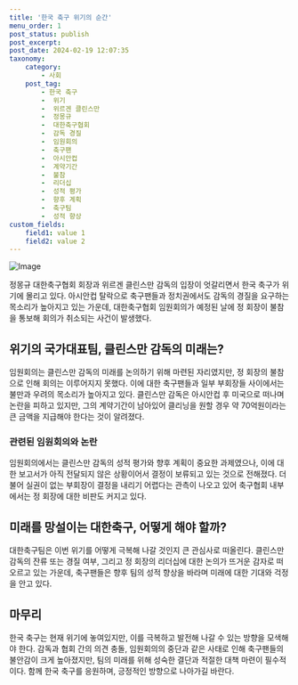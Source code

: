 ```yaml
---
title: '한국 축구 위기의 순간'
menu_order: 1
post_status: publish
post_excerpt: 
post_date: 2024-02-19 12:07:35
taxonomy:
    category:
        - 사회
    post_tag:
        - 한국 축구
        -  위기
        -  위르겐 클린스만
        -  정몽규
        -  대한축구협회
        -  감독 경질
        -  임원회의
        -  축구팬
        -  아시안컵
        -  계약기간
        -  불참
        -  리더십
        -  성적 평가
        -  향후 계획
        -  축구팀
        -  성적 향상
custom_fields:
    field1: value 1
    field2: value 2
---
```


![Image](https://imgnews.pstatic.net/image/016/2024/02/13/20240213050010_0_20240213070001075.jpg?type=w647)

정몽규 대한축구협회 회장과 위르겐 클린스만 감독의 입장이 엇갈리면서 한국 축구가 위기에 몰리고 있다. 아시안컵 탈락으로 축구팬들과 정치권에서도 감독의 경질을 요구하는 목소리가 높아지고 있는 가운데, 대한축구협회 임원회의가 예정된 날에 정 회장이 불참을 통보해 회의가 취소되는 사건이 발생했다.
## 위기의 국가대표팀, 클린스만 감독의 미래는?
임원회의는 클린스만 감독의 미래를 논의하기 위해 마련된 자리였지만, 정 회장의 불참으로 인해 회의는 이루어지지 못했다. 이에 대한 축구팬들과 일부 부회장들 사이에서는 불만과 우려의 목소리가 높아지고 있다. 클린스만 감독은 아시안컵 후 미국으로 떠나며 논란을 피하고 있지만, 그의 계약기간이 남아있어 클리닝을 원할 경우 약 70억원이라는 큰 금액을 지급해야 한다는 것이 알려졌다.
### 관련된 임원회의와 논란
임원회의에서는 클린스만 감독의 성적 평가와 향후 계획이 중요한 과제였으나, 이에 대한 보고서가 아직 전달되지 않은 상황이어서 결정이 보류되고 있는 것으로 전해졌다. 더불어 실권이 없는 부회장이 결정을 내리기 어렵다는 관측이 나오고 있어 축구협회 내부에서는 정 회장에 대한 비판도 커지고 있다.
## 미래를 망설이는 대한축구, 어떻게 해야 할까?
대한축구팀은 이번 위기를 어떻게 극복해 나갈 것인지 큰 관심사로 떠올린다. 클린스만 감독의 잔류 또는 경질 여부, 그리고 정 회장의 리더십에 대한 논의가 뜨거운 감자로 떠오르고 있는 가운데, 축구팬들은 향후 팀의 성적 향상을 바라며 미래에 대한 기대와 걱정을 안고 있다.
## 마무리
한국 축구는 현재 위기에 놓여있지만, 이를 극복하고 발전해 나갈 수 있는 방향을 모색해야 한다. 감독과 협회 간의 의견 충돌, 임원회의의 중단과 같은 사태로 인해 축구팬들의 불안감이 크게 높아졌지만, 팀의 미래를 위해 성숙한 결단과 적절한 대책 마련이 필수적이다. 함께 한국 축구를 응원하며, 긍정적인 방향으로 나아가길 바란다.
